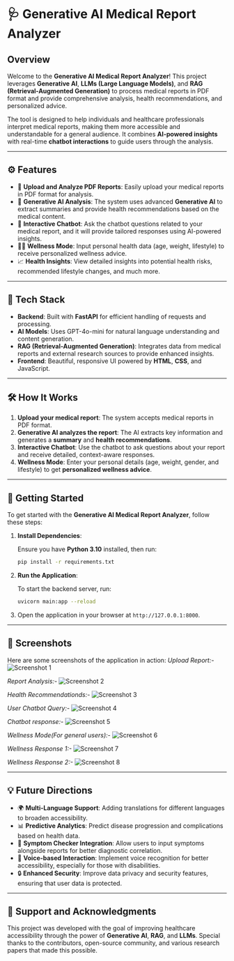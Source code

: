 # 🩺 **Generative AI Medical Report Analyzer**

## Overview
Welcome to the **Generative AI Medical Report Analyzer**! This project leverages **Generative AI**, **LLMs (Large Language Models)**, and **RAG (Retrieval-Augmented Generation)** to process medical reports in PDF format and provide comprehensive analysis, health recommendations, and personalized advice.

The tool is designed to help individuals and healthcare professionals interpret medical reports, making them more accessible and understandable for a general audience. It combines **AI-powered insights** with real-time **chatbot interactions** to guide users through the analysis.

---

## ⚙️ **Features**
- 📄 **Upload and Analyze PDF Reports**: Easily upload your medical reports in PDF format for analysis.
- 🧠 **Generative AI Analysis**: The system uses advanced **Generative AI** to extract summaries and provide health recommendations based on the medical content.
- 🤖 **Interactive Chatbot**: Ask the chatbot questions related to your medical report, and it will provide tailored responses using
AI-powered insights.
- 🏋️‍♂️ **Wellness Mode**: Input personal health data (age, weight, lifestyle) to receive personalized wellness advice.
- 📈 **Health Insights**: View detailed insights into potential health risks, recommended lifestyle changes, and much more.

---

## 🔧 **Tech Stack**
- **Backend**: Built with **FastAPI** for efficient handling of requests and processing.
- **AI Models**: Uses GPT-4o-mini for natural language understanding and content generation.
- **RAG (Retrieval-Augmented Generation)**: Integrates data from medical reports and external research sources to provide enhanced insights.
- **Frontend**: Beautiful, responsive UI powered by **HTML**, **CSS**, and JavaScript.

---

## 🛠 **How It Works**

1. **Upload your medical report**: The system accepts medical reports in PDF format.
2. **Generative AI analyzes the report**: The AI extracts key information and generates a **summary** and **health recommendations**.
3. **Interactive Chatbot**: Use the chatbot to ask questions about your report and receive detailed, context-aware responses.
4. **Wellness Mode**: Enter your personal details (age, weight, gender, and lifestyle) to get **personalized wellness advice**.

---

## 📄 **Getting Started**

To get started with the **Generative AI Medical Report Analyzer**, follow these steps:

1. **Install Dependencies**:

    Ensure you have **Python 3.10** installed, then run:

    ```bash
    pip install -r requirements.txt
    ```

2. **Run the Application**:

    To start the backend server, run:

    ```bash
    uvicorn main:app --reload
    ```

3. Open the application in your browser at `http://127.0.0.1:8000`.

---

## 📸 **Screenshots**
Here are some screenshots of the application in action:
*Upload Report:-*
![Screenshot 1](images/Screenshot%202024-12-14%20052642.png)

*Report Analysis:-*
![Screenshot 2](images/Screenshot%202024-12-14%20052711.png)

*Health Recommendationds:-*
![Screenshot 3](images/Screenshot%202024-12-14%20052749.png)

*User Chatbot Query:-*
![Screenshot 4](images/Screenshot%202024-12-14%20052814.png)

*Chatbot response:-*
![Screenshot 5](images/Screenshot%202024-12-14%20052827.png)

*Wellness Mode(For general users):-*
![Screenshot 6](images/Screenshot%202024-12-14%20052855.png)

*Wellness Response 1:-*
![Screenshot 7](images/Screenshot%202024-12-14%20052920.png)

*Wellness Response 2:-*
![Screenshot 8](images/Screenshot%202024-12-14%20052935.png)


---

## 💡 **Future Directions**
- 🌍 **Multi-Language Support**: Adding translations for different languages to broaden accessibility.
- 📊 **Predictive Analytics**: Predict disease progression and complications based on health data.
- 🧬 **Symptom Checker Integration**: Allow users to input symptoms alongside reports for better diagnostic correlation.
- 💬 **Voice-based Interaction**: Implement voice recognition for better accessibility, especially for those with disabilities.
- 🔒 **Enhanced Security**: Improve data privacy and security features, ensuring that user data is protected.

---

## 🌱 **Support and Acknowledgments**
This project was developed with the goal of improving healthcare accessibility through the power of **Generative AI**, **RAG**, and **LLMs**. Special thanks to the contributors, open-source community, and various research papers that made this possible.

